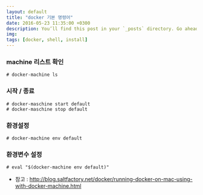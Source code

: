 ```yaml
---
layout: default
title: "docker 기본 명령어"
date: 2016-05-23 11:35:00 +0300
description: You’ll find this post in your `_posts` directory. Go ahead and edit it and re-build the site to see your changes. # Add post description (optional)
img:  
tags: [docker, shell, install]
---
```


### machine 리스트 확인
```shell
# docker-machine ls
```

### 시작 / 종료
```shell
# docker-maschine start default
# docker-maschine stop default
```

### 환경설정
```shell
# docker-machine env default
```

### 환경변수 설정
```shell
# eval "$(docker-machine env default)"
```

- 참고 : http://blog.saltfactory.net/docker/running-docker-on-mac-using-with-docker-machine.html
